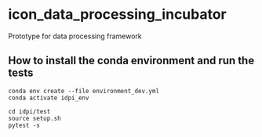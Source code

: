 # icon_data_processing_incubator
Prototype for data processing framework

## How to install the conda environment and run the tests
```
conda env create --file environment_dev.yml
conda activate idpi_env

cd idpi/test
source setup.sh
pytest -s
```

